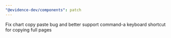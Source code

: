 ```yaml
---
"@evidence-dev/components": patch
---
```


Fix chart copy paste bug and better support command-a keyboard shortcut for copying full pages
